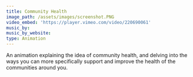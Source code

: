 ```yaml
---
title: Community Health
image_path: /assets/images/screenshot.PNG
video_embed: 'https://player.vimeo.com/video/220690061'
music_by:
music_by_website:
type: Animation
---
```



An animation explaining the idea of community health, and delving into the ways you can more specifically support and improve the health of the communities around you.